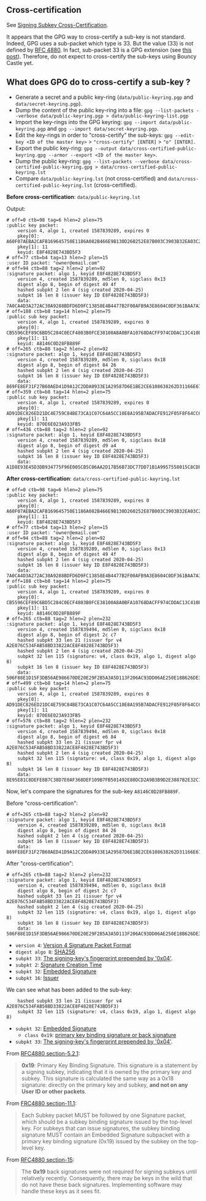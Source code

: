 ## Cross-certification

See [Signing Subkey Cross-Certification](https://gnupg.org/faq/subkey-cross-certify.html).

It appears that the GPG way to cross-certify a sub-key is not standard.
Indeed, GPG uses a sub-packet which type is 33.
But the value (33) is not defined by [RFC 4880](https://tools.ietf.org/html/rfc4880#section-5.2.3.1).
In fact, sub-packet 33 is a GPG extension (see [this post](https://lists.gnupg.org/pipermail/gnupg-users/2018-January/059881.html)).
Therefore, do not expect to cross-certify the sub-keys using Bouncy Castle yet.

## What does GPG do to cross-certify a sub-key ?

* Generate a secret and a public key-ring (`data/public-keyring.pgp` and `data/secret-keyring.pgp`).
* Dump the content of the public key-ring into a file: `gpg --list-packets --verbose data/public-keyring.pgp > data/public-keyring-list.pgp`
* Import the key-rings into the GPG keyring: `gpg --import data/public-keyring.pgp` and `gpg --import data/secret-keyring.pgp`.
* Edit the key-rings in order to "cross-certify" the sub-keys: `gpg --edit-key <ID of the master key>` > `"cross-certify" [ENTER]` > `"o" [ENTER]`.
* Export the public key-ring: `gpg --output data/cross-certified-public-keyring.gpg --armor --export <ID of the master key>`.
* Dump the public key-ring: `gpg --list-packets --verbose data/cross-certified-public-keyring.gpg > data/cross-certified-public-keyring.lst`
* Compare `data/public-keyring.lst` (not cross-certified) and `data/cross-certified-public-keyring.lst` (cross-certified). 

**Before cross-certification**: `data/public-keyring.lst`
    
Output:

    # off=0 ctb=98 tag=6 hlen=2 plen=75
    :public key packet:
        version 4, algo 1, created 1587839289, expires 0
        pkey[0]: A60F07AEBA2CAFB169645750E1186A082B466E9B130D260252E87B003C3903B32EA03C27E4585CDDE153B139B8B3A1495C67E1113771C7E84B049A6305B6A341
        pkey[1]: 11
        keyid: E8F4828E743BD5F3
    # off=77 ctb=b4 tag=13 hlen=2 plen=15
    :user ID packet: "owner@email.com"
    # off=94 ctb=88 tag=2 hlen=2 plen=92
    :signature packet: algo 1, keyid E8F4828E743BD5F3
        version 4, created 1587839289, md5len 0, sigclass 0x13
        digest algo 8, begin of digest 49 4f
        hashed subpkt 2 len 4 (sig created 2020-04-25)
        subpkt 16 len 8 (issuer key ID E8F4828E743BD5F3)
        data: 7A0CA4D3A272AC30A9288BDFD6D9FC13858E4B4477B2F00AFB9A3E8604C0DF361BAA7A3DDF0CCDA4F6A3F95727EFA803F1CEEE45500A4CC0300E2E4493B546BC
    # off=188 ctb=b8 tag=14 hlen=2 plen=75
    :public sub key packet:
        version 4, algo 1, created 1587839289, expires 0
        pkey[0]: CB5596CEF89C6BD5C284C0ECF4803B0FCE38100A8A0BFA10768DACFF974CDDAC13C410E6893EB5C2905A06B8E3398BA7FECC1783D4C64F5C9D8C8A4EF3E764DD
        pkey[1]: 11
        keyid: A8146C0D28FB889F
    # off=265 ctb=88 tag=2 hlen=2 plen=92
    :signature packet: algo 1, keyid E8F4828E743BD5F3
        version 4, created 1587839289, md5len 0, sigclass 0x18
        digest algo 8, begin of digest 84 26
        hashed subpkt 2 len 4 (sig created 2020-04-25)
        subpkt 16 len 8 (issuer key ID E8F4828E743BD5F3)
        data: 869FE8EF31F27B60AED41D9A12C2DDA0933E1A29587D6E1BE2CE6108638262D31166E6731627223ED24E391675F5E20C73BAA63A8A822E9673A54B5344C06689
    # off=359 ctb=b8 tag=14 hlen=2 plen=75
    :public sub key packet:
        version 4, algo 1, created 1587839289, expires 0
        pkey[0]: AD91DEC826ED21DC4E759C84BE73CA1C07C64A5CC10E8A195B7ADACFE912F05F8F64CC63404BC2B3D39F9C675D59470208A66A7122626396C23AE6319F9E37F3
        pkey[1]: 11
        keyid: 870E6E023A933FB5
    # off=436 ctb=88 tag=2 hlen=2 plen=92
    :signature packet: algo 1, keyid E8F4828E743BD5F3
        version 4, created 1587839289, md5len 0, sigclass 0x18
        digest algo 8, begin of digest d9 a4
        hashed subpkt 2 len 4 (sig created 2020-04-25)
        subpkt 16 len 8 (issuer key ID E8F4828E743BD5F3)
        data: A1D8E93E45D3DB934775F96E005CB5C06AA2D17B56B73DC77DD71B1A9957558015C8CDFA6707AB8CDB18D72C339740757B64269A528FAD971EA64FFAFD4CE945

**After cross-certification**: `data/cross-certified-public-keyring.lst`

    # off=0 ctb=98 tag=6 hlen=2 plen=75
    :public key packet:
        version 4, algo 1, created 1587839289, expires 0
        pkey[0]: A60F07AEBA2CAFB169645750E1186A082B466E9B130D260252E87B003C3903B32EA03C27E4585CDDE153B139B8B3A1495C67E1113771C7E84B049A6305B6A341
        pkey[1]: 11
        keyid: E8F4828E743BD5F3
    # off=77 ctb=b4 tag=13 hlen=2 plen=15
    :user ID packet: "owner@email.com"
    # off=94 ctb=88 tag=2 hlen=2 plen=92
    :signature packet: algo 1, keyid E8F4828E743BD5F3
        version 4, created 1587839289, md5len 0, sigclass 0x13
        digest algo 8, begin of digest 49 4f
        hashed subpkt 2 len 4 (sig created 2020-04-25)
        subpkt 16 len 8 (issuer key ID E8F4828E743BD5F3)
        data: 7A0CA4D3A272AC30A9288BDFD6D9FC13858E4B4477B2F00AFB9A3E8604C0DF361BAA7A3DDF0CCDA4F6A3F95727EFA803F1CEEE45500A4CC0300E2E4493B546BC
    # off=188 ctb=b8 tag=14 hlen=2 plen=75
    :public sub key packet:
        version 4, algo 1, created 1587839289, expires 0
        pkey[0]: CB5596CEF89C6BD5C284C0ECF4803B0FCE38100A8A0BFA10768DACFF974CDDAC13C410E6893EB5C2905A06B8E3398BA7FECC1783D4C64F5C9D8C8A4EF3E764DD
        pkey[1]: 11
        keyid: A8146C0D28FB889F
    # off=265 ctb=88 tag=2 hlen=2 plen=232
    :signature packet: algo 1, keyid E8F4828E743BD5F3
        version 4, created 1587839494, md5len 0, sigclass 0x18
        digest algo 8, begin of digest 2c c7
        hashed subpkt 33 len 21 (issuer fpr v4 A2E076C534FAB58BD33822ACE8F4828E743BD5F3)
        hashed subpkt 2 len 4 (sig created 2020-04-25)
        subpkt 32 len 115 (signature: v4, class 0x19, algo 1, digest algo 8)
        subpkt 16 len 8 (issuer key ID E8F4828E743BD5F3)
        data: 506F88E1D15F3DB56AE986670DE20E29F2B5A3A5D113F206AC93DD06AE250E18B626DE3D58F9291BEF6D152A7A5F6EF66D399E0A585AB04EF3BFA1B2B42E9C4D
    # off=499 ctb=b8 tag=14 hlen=2 plen=75
    :public sub key packet:
        version 4, algo 1, created 1587839289, expires 0
        pkey[0]: AD91DEC826ED21DC4E759C84BE73CA1C07C64A5CC10E8A195B7ADACFE912F05F8F64CC63404BC2B3D39F9C675D59470208A66A7122626396C23AE6319F9E37F3
        pkey[1]: 11
        keyid: 870E6E023A933FB5
    # off=576 ctb=88 tag=2 hlen=2 plen=232
    :signature packet: algo 1, keyid E8F4828E743BD5F3
        version 4, created 1587839494, md5len 0, sigclass 0x18
        digest algo 8, begin of digest e6 84
        hashed subpkt 33 len 21 (issuer fpr v4 A2E076C534FAB58BD33822ACE8F4828E743BD5F3)
        hashed subpkt 2 len 4 (sig created 2020-04-25)
        subpkt 32 len 115 (signature: v4, class 0x19, algo 1, digest algo 8)
        subpkt 16 len 8 (issuer key ID E8F4828E743BD5F3)
        data: 8E95E81C8DEFE8B7C38D7E0AF368DEF109B7FB501492E80DCD2A9B3B9D2E3887B2E32C1D809ECF2000A22B179783E4F152396397BFCBC97128FF8EEE1F0013E7
	
Now, let's compare the signatures for the sub-key `A8146C0D28FB889F`.
	
Before "cross-certification":

    # off=265 ctb=88 tag=2 hlen=2 plen=92
    :signature packet: algo 1, keyid E8F4828E743BD5F3
        version 4, created 1587839289, md5len 0, sigclass 0x18
        digest algo 8, begin of digest 84 26
        hashed subpkt 2 len 4 (sig created 2020-04-25)
        subpkt 16 len 8 (issuer key ID E8F4828E743BD5F3)
        data: 869FE8EF31F27B60AED41D9A12C2DDA0933E1A29587D6E1BE2CE6108638262D31166E6731627223ED24E391675F5E20C73BAA63A8A822E9673A54B5344C06689

After "cross-certification":

    # off=265 ctb=88 tag=2 hlen=2 plen=232
    :signature packet: algo 1, keyid E8F4828E743BD5F3
        version 4, created 1587839494, md5len 0, sigclass 0x18
        digest algo 8, begin of digest 2c c7
        hashed subpkt 33 len 21 (issuer fpr v4 A2E076C534FAB58BD33822ACE8F4828E743BD5F3)
        hashed subpkt 2 len 4 (sig created 2020-04-25)
        subpkt 32 len 115 (signature: v4, class 0x19, algo 1, digest algo 8)
        subpkt 16 len 8 (issuer key ID E8F4828E743BD5F3)
        data: 506F88E1D15F3DB56AE986670DE20E29F2B5A3A5D113F206AC93DD06AE250E18B626DE3D58F9291BEF6D152A7A5F6EF66D399E0A585AB04EF3BFA1B2B42E9C4D

* `version 4`: [Version 4 Signature Packet Format](https://tools.ietf.org/html/rfc4880#section-5.2.3)
* `digest algo 8`: [SHA256](https://tools.ietf.org/html/rfc4880#section-9.4)
* `subpkt 33`: [The signing-key's fingerprint prepended by '0x04'](https://lists.gnupg.org/pipermail/gnupg-users/2018-January/059881.html).
* `subpkt 2`: [Signature Creation Time](https://tools.ietf.org/html/rfc4880#section-5.2.3.1)
* `subpkt 32`: [Embedded Signature](https://tools.ietf.org/html/rfc4880#section-5.2.3.1)
* `subpkt 16`: [Issuer](https://tools.ietf.org/html/rfc4880#section-5.2.3.1)

We can see what has been added to the sub-key:

        hashed subpkt 33 len 21 (issuer fpr v4 A2E076C534FAB58BD33822ACE8F4828E743BD5F3)
        subpkt 32 len 115 (signature: v4, class 0x19, algo 1, digest algo 8)

* `subpkt 32`: [Embedded Signature](https://tools.ietf.org/html/rfc4880#section-5.2.3.1)
  * `class 0x19`: [primary key binding signature or back signature](https://tools.ietf.org/html/rfc4880#section-11.1)
* `subpkt 33`: [The signing-key's fingerprint prepended by '0x04'](https://lists.gnupg.org/pipermail/gnupg-users/2018-January/059881.html).

From [RFC4880 section-5.2.1](https://tools.ietf.org/html/rfc4880#section-5.2.1):

> **0x19**: Primary Key Binding Signature.
> This signature is a statement by a signing subkey, indicating
> that it is owned by the primary key and subkey.  This signature
> is calculated the same way as a 0x18 signature: directly on the
> primary key and subkey, **and not on any User ID or other packets**.

From [FRC4880 section-11.1](https://tools.ietf.org/html/rfc4880#section-11.1):

> Each Subkey packet MUST be followed by one Signature packet, which
> should be a subkey binding signature issued by the top-level key.
> For subkeys that can issue signatures, the subkey binding signature
> MUST contain an Embedded Signature subpacket with a primary key
> binding signature (0x19) issued by the subkey on the top-level key.

From [RFC4880 section-15](https://tools.ietf.org/html/rfc4880#section-15):

> The **0x19** back signatures were not required for signing subkeys
> until relatively recently.  Consequently, there may be keys in
> the wild that do not have these back signatures.  Implementing
> software may handle these keys as it sees fit.
